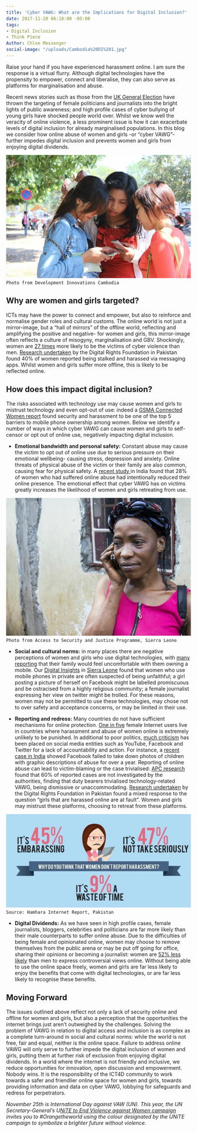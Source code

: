 ```yaml
---
title: 'Cyber VAWG: What are the Implications for Digital Inclusion?'
date: 2017-11-20 06:18:00 -05:00
tags:
- Digital Inclusion
- Think Piece
Author: Chloe Messenger
social-image: "/uploads/Cambodia%20DI%201.jpg"
---
```


Raise your hand if you have experienced harassment online. I am sure the response is a virtual flurry. Although digital technologies have the propensity to empower, connect and liberalise, they can also serve as platforms for marginalisation and abuse. 

Recent news stories such as those from the [UK General Election](https://www.theguardian.com/politics/2017/sep/05/diane-abbott-more-abused-than-any-other-mps-during-election) have thrown the targeting of female politicians and journalists into the bright lights of public awareness; and high profile cases of cyber bullying of young girls have shocked people world over. Whilst we know well the veracity of online violence, a less prominent issue is how it can exacerbate levels of digital inclusion for already marginalised populations. In this blog we consider how online abuse of women and girls -or “cyber VAWG”- further impedes digital inclusion and prevents women and girls from enjoying digital dividends.

![Cambodia DI 1-c83e49.jpg](/uploads/Cambodia%20DI%201-c83e49.jpg)
`Photo from Development Innovations Cambodia`
<!--more-->

## Why are women and girls targeted? 

ICTs may have the power to connect and empower, but also to reinforce and normalise gender roles and cultural customs. The online world is not just a mirror-image, but a “hall of mirrors” of the offline world, reflecting and amplifying the positive and negative- for women and girls, this mirror-image often reflects a culture of misogyny, marginalisation and GBV. Shockingly, women are [27 times](http://www.unwomen.org/~/media/headquarters/attachments/sections/library/publications/2015/cyber_violence_gender%20report.pdf?v=1&d=20150924T154259) more likely to be the victims of cyber violence than men.  [Research undertaken](http://digitalrightsfoundation.pk/wp-content/uploads/2017/05/Hamara-Internet-Online-Harassment-Report.pdf) by the Digital Rights Foundation in Pakistan found 40% of women reported being stalked and harassed via messaging apps. Whilst women and girls suffer more offline, this is likely to be reflected online.

## How does this impact digital inclusion? 
The risks associated with technology use may cause women and girls to mistrust technology and even opt-out of use: indeed a [GSMA Connected Women report](https://www.gsma.com/mobilefordevelopment/wp-content/uploads/2016/02/Connected-Women-Gender-Gap.pdf) found security and harassment to be one of the top 5 barriers to mobile phone ownership among women. Below we identify a number of ways in which cyber VAWG can cause women and girls to self-censor or opt out of online use, negatively impacting digital inclusion. 

* **Emotional bandwidth and personal safety:** Constant abuse may cause the victim to opt out of online use due to serious pressure on their emotional wellbeing- causing stress, depression and anxiety. Online threats of physical abuse of the victim or their family are also common, causing fear for physical safety. A [recent study ](https://feminisminindia.com/wp-content/uploads/2016/05/FII_cyberbullying_report_website.pdf)in India found that 28% of women who had suffered online abuse had intentionally reduced their online presence. The emotional effect that cyber VAWG has on victims greatly increases the likelihood of women and girls retreating from use.

![SierraLeone1-e643f2.jpg](/uploads/SierraLeone1-e643f2.jpg)
`Photo from Access to Security and Justice Programme, Sierra Leone`

* **Social and cultural norms:** in many places there are negative perceptions of women and girls who use digital technologies, with [many reporting](https://www.gsma.com/mobilefordevelopment/programmes/connected-women/bridging-gender-gap) that their family would feel uncomfortable with them owning a mobile. Our [Digital Insights](https://dai-global-digital.com/tags/?tag=digital-insights) in [Sierra Leone](https://www.dai.com/our-work/projects/sierra-leone-access-security-and-justice-programme-asjp) found that women who use mobile phones in private are often suspected of being unfaithful; a girl posting a picture of herself on Facebook might be labelled promiscuous and be ostracised from a highly religious community; a female journalist expressing her view on twitter might be trolled. For these reasons, women may not be permitted to use these technologies, may chose not to over safety and acceptance concerns, or may be limited in their use.

* **Reporting and redress:** Many countries do not have sufficient mechanisms for online protection. [One in five](http://www.unwomen.org/en/news/stories/2015/9/cyber-violence-report-press-release) female Internet users live in countries where harassment and abuse of women online is extremely unlikely to be punished. In additional to poor politics, [much criticism](https://www.apc.org/en/pubs/end-violence-internet-intermediaries-and-violence) has been placed on social media entities such as YouTube, Facebook and Twitter for a lack of accountability and action. For instance, a [recent case in India](https://www.theguardian.com/world/2017/nov/03/facebook-allowed-child-abuse-posts-stay-online-year-indian-court-hears) showed Facebook failed to take down photos of children with graphic descriptions of abuse for over a year. Reporting of online abuse can lead to victim-blaming or the case trivialised: [APC research](https://www.genderit.org/onlinevaw/) found that 60% of reported cases are not investigated by the authorities, finding that duty bearers trivialised technology-related VAWG, being dismissive or unaccommodating. [Research undertaken](http://digitalrightsfoundation.pk/wp-content/uploads/2017/05/Hamara-Internet-Online-Harassment-Report.pdf) by the Digital Rights Foundation in Pakistan found a mixed response to the question “girls that are harassed online are at fault”. Women and girls may mistrust these platforms, choosing to retreat from these platforms. 

![Hamharainternetreport.jpg](/uploads/Hamharainternetreport.jpg)
`Source: Hamhara Internet Report, Pakistan` 

* **Digital Dividends:** As we have seen in high profile cases, female journalists, bloggers, celebrities and politicians are far more likely than their male counterparts to suffer online abuse. Due to the difficulties of being female and opinionated online, women may choose to remove themselves from the public arena or may be put off going for office, sharing their opinions or becoming a journalist: women are [52% less likely](http://webfoundation.org/about/research/womens-rights-online-2015/) than men to express controversial views online. Without being able to use the online space freely, women and girls are far less likely to enjoy the benefits that come with digital technologies, or are far less likely to recognise these benefits. 

## Moving Forward
The issues outlined above reflect not only a lack of security online and offline for women and girls, but also a perception that the opportunities the internet brings just aren’t outweighed by the challenges. 
Solving the problem of VAWG in relation to digital access and inclusion is as complex as a complete turn-around in social and cultural norms: while the world is not free, fair and equal, neither is the online space. Failure to address online VAWG will only serve to further impede the digital inclusion of women and girls, putting them at further risk of exclusion from enjoying digital dividends. In a world where the internet is not friendly and inclusive, we reduce opportunities for innovation, open discussion and empowerment. Nobody wins. 
It is the responsibility of the ICT4D community to work towards a safer and friendlier online space for women and girls, towards providing information and data on cyber VAWG, lobbying for safeguards and redress for perpetrators.

*November 25th is International Day against VAW (UN). This year, the UN Secretary-General’s U[NiTE to End Violence against Women campaign](http://www.unwomen.org/en/what-we-do/ending-violence-against-women/take-action/unite) invites you to #Orangetheworld using the colour designated by the UNiTE campaign to symbolize a brighter future without violence.*
